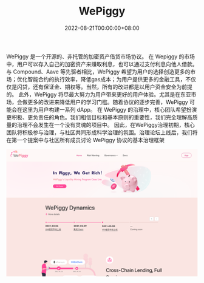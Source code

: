 ﻿---
title: "WePiggy"
description: "WePiggy 是一个开源的、非托管的加密资产借贷市场协议。"
date: 2022-08-21T00:00:00+08:00
lastmod: 2022-08-21T00:00:00+08:00
draft: false
authors: [“boogArno”]
featuredImage: "wepiggy.png"
tags: ["DeFi","WePiggy"]
categories: ["nfts"]
nfts: ["DeFi"]
blockchain: ""
website: "https://wepiggy.com/"
twitter: "https://twitter.com/wepiggydotcom"
discord: "https://discord.gg/pew9k58"
telegram: "https://t.me/wepiggy"
github: ""
youtube: "https://www.youtube.com/channel/UCLJOr0CrMhgW981yitWVnYA"
twitch: ""
facebook: ""
instagram: ""
reddit: "https://www.reddit.com/r/WePiggy/"
medium: "https://wepiggy-com.medium.com/"
steam: ""
gitbook: ""
googleplay: ""
appstore: ""
status: "Live"
weight: 
lightgallery: true
toc: true
pinned: false
recommend: false
recommend1: false
---
WePiggy 是一个开源的、非托管的加密资产借贷市场协议。
在 Wepiggy 的市场中，用户可以存入自己的加密资产来赚取利息，也可以通过支付利息向他人借款。
与 Compound、Aave 等先驱者相比，WePiggy 希望为用户的选择创造更多的市场；优化智能合约的执行效率，降低gas成本；为用户提供更多的金融工具，不仅仅是闪贷，还有保证金、期权等。当然，所有的改进都是以用户资金安全为前提的。
此外，WePiggy 将尽最大努力为用户带来更好的用户体验。尤其是在东亚市场，会做更多的改进来降低用户的学习门槛。随着协议的逐步完善，WePiggy 可能会在这里为用户构建一系列 dApp。
在 WePiggy 的治理中，核心团队希望扮演更积极、更负责任的角色。我们相信目标和基本原则的重要性，我们完全理解高质量的治理不会发生在一个没有灵魂的项目中。
因此，在WePiggy治理初期，核心团队将积极参与治理，与社区共同形成科学治理的氛围。治理论坛上线后，我们将在第一个提案中与社区所有成员讨论 WePiggy 协议的基本治理框架

![wepiggy-dapp-defi-ethereum-image1_cc269a9c242fbeaeb48b52129a1e0533](wepiggy-dapp-defi-ethereum-image1_cc269a9c242fbeaeb48b52129a1e0533.png)